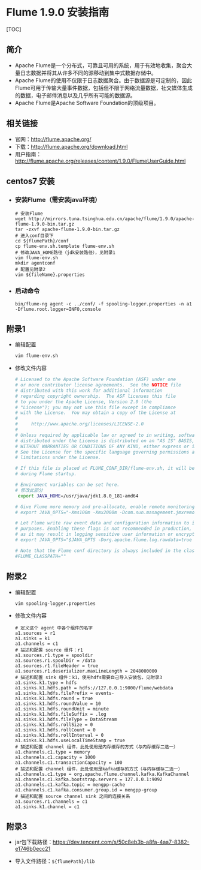 # Flume 1.9.0 安装指南

[TOC]

## 简介

- Apache Flume是一个分布式，可靠且可用的系统，用于有效地收集，聚合大量日志数据并将其从许多不同的源移动到集中式数据存储中。
- Apache Flume的使用不仅限于日志数据聚合。由于数据源是可定制的，因此Flume可用于传输大量事件数据，包括但不限于网络流量数据，社交媒体生成的数据，电子邮件消息以及几乎所有可能的数据源。
- Apache Flume是Apache Software Foundation的顶级项目。

## 相关链接

- 官网：<http://flume.apache.org/>
- 下载：<http://flume.apache.org/download.html>
- 用户指南：<http://flume.apache.org/releases/content/1.9.0/FlumeUserGuide.html>

## centos7 安装

- ### 安装Flume（需安装java环境）

  ```shell
  # 安装Flume
  wget http://mirrors.tuna.tsinghua.edu.cn/apache/flume/1.9.0/apache-flume-1.9.0-bin.tar.gz
  tar -zxvf apache-flume-1.9.0-bin.tar.gz
  # 进入conf目录下
  cd ${flumePath}/conf
  cp flume-env.sh.template flume-env.sh
  # 修改JAVA_HOME路径（jdk安装路径），见附录1
  vim flume-env.sh
  mkdir agentconf
  # 配置见附录2
  vim ${fileName}.properties
  ```

- ### 启动命令

  ```shell
  bin/flume-ng agent -c ../conf/ -f spooling-logger.properties -n a1 -Dflume.root.logger=INFO,console
  ```

## 附录1

- 编辑配置

  ```sh
  vim flume-env.sh
  ```

- 修改文件内容

  ```sh
  # Licensed to the Apache Software Foundation (ASF) under one
  # or more contributor license agreements.  See the NOTICE file
  # distributed with this work for additional information
  # regarding copyright ownership.  The ASF licenses this file
  # to you under the Apache License, Version 2.0 (the
  # "License"); you may not use this file except in compliance
  # with the License.  You may obtain a copy of the License at
  #
  #     http://www.apache.org/licenses/LICENSE-2.0
  #
  # Unless required by applicable law or agreed to in writing, software
  # distributed under the License is distributed on an "AS IS" BASIS,
  # WITHOUT WARRANTIES OR CONDITIONS OF ANY KIND, either express or implied.
  # See the License for the specific language governing permissions and
  # limitations under the License.
  
  # If this file is placed at FLUME_CONF_DIR/flume-env.sh, it will be sourced
  # during Flume startup.
  
  # Enviroment variables can be set here.
  # 修改此部分
   export JAVA_HOME=/usr/java/jdk1.8.0_181-amd64
  
  # Give Flume more memory and pre-allocate, enable remote monitoring via JMX
  # export JAVA_OPTS="-Xms100m -Xmx2000m -Dcom.sun.management.jmxremote"
  
  # Let Flume write raw event data and configuration information to its log files for debugging
  # purposes. Enabling these flags is not recommended in production,
  # as it may result in logging sensitive user information or encryption secrets.
  # export JAVA_OPTS="$JAVA_OPTS -Dorg.apache.flume.log.rawdata=true -Dorg.apache.flume.log.printconfig=true "
  
  # Note that the Flume conf directory is always included in the classpath.
  #FLUME_CLASSPATH=""
  ```

## 附录2

- 编辑配置

  ```shell
  vim spooling-logger.properties
  ```

- 修改文件内容

  ```properties
  # 定义这个 agent 中各个组件的名字
  a1.sources = r1
  a1.sinks = k1
  a1.channels = c1
  # 描述和配置 source 组件：r1
  a1.sources.r1.type = spooldir
  a1.sources.r1.spoolDir = /data
  a1.sources.r1.fileHeader = true
  a1.sources.r1.deserializer.maxLineLength = 2048000000
  # 描述和配置 sink 组件：k1，使用hdfs需要自己导入安装包，见附录3
  a1.sinks.k1.type = hdfs
  a1.sinks.k1.hdfs.path = hdfs://127.0.0.1:9000/flume/webdata
  a1.sinks.k1.hdfs.filePrefix = events-
  a1.sinks.k1.hdfs.round = true
  a1.sinks.k1.hdfs.roundValue = 10
  a1.sinks.k1.hdfs.roundUnit = minute
  a1.sinks.k1.hdfs.fileSuffix = .log
  a1.sinks.k1.hdfs.fileType = DataStream
  a1.sinks.k1.hdfs.rollSize = 0
  a1.sinks.k1.hdfs.rollCount = 0
  a1.sinks.k1.hdfs.rollInterval = 0
  a1.sinks.k1.hdfs.useLocalTimeStamp = true
  # 描述和配置 channel 组件，此处使用是内存缓存的方式（与内存缓存二选一）
  a1.channels.c1.type = memory
  a1.channels.c1.capacity = 1000
  a1.channels.c1.transactionCapacity = 100
  # 描述和配置 channel 组件，此处使用是kafka缓存的方式（与内存缓存二选一）
  a1.channels.c1.type = org.apache.flume.channel.kafka.KafkaChannel
  a1.channels.c1.kafka.bootstrap.servers = 127.0.0.1:9092
  a1.channels.c1.kafka.topic = mengpp-cache
  a1.channels.c1.kafka.consumer.group.id = mengpp-group
  # 描述和配置 source channel sink 之间的连接关系
  a1.sources.r1.channels = c1
  a1.sinks.k1.channel = c1
  ```

## 附录3

- jar包下载路径：https://dev.tencent.com/s/50c8eb3b-a8fa-4aa7-8382-e1746b0ecc21

- 导入文件路径：`${flumePath}/lib`